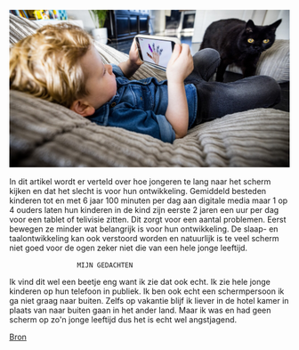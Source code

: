 ![afbeelding kind met scherm](Images/scherm.jpg)

In dit artikel wordt er verteld over hoe jongeren te lang naar het scherm kijken en dat het slecht is voor hun ontwikkeling. Gemiddeld besteden kinderen tot en met 6 jaar 100 minuten per dag aan digitale media maar 1 op 4 ouders laten hun kinderen in de kind zijn eerste 2 jaren een uur per dag voor een tablet of telivisie zitten. Dit zorgt voor een aantal problemen. Eerst bewegen ze minder wat belangrijk is voor hun ontwikkeling. De slaap- en taalontwikkeling kan ook verstoord worden en natuurlijk is te veel scherm niet goed voor de ogen zeker niet die van een hele jonge leeftijd.

                     MIJN GEDACHTEN

Ik vind dit wel een beetje eng want ik zie dat ook echt. Ik zie hele jonge kinderen op hun telefoon in publiek. Ik ben ook echt een schermpersoon ik ga niet graag naar buiten. Zelfs op vakantie blijf ik liever in de hotel kamer in plaats van naar buiten gaan in het ander land. Maar ik was en had geen scherm op zo'n jonge leeftijd dus het is echt wel angstjagend.

[Bron](https://www.rtlnieuws.nl/nieuws/nederland/artikel/5373679/tablet-televisie-kijken-who-netwerk-mediawijsheid)